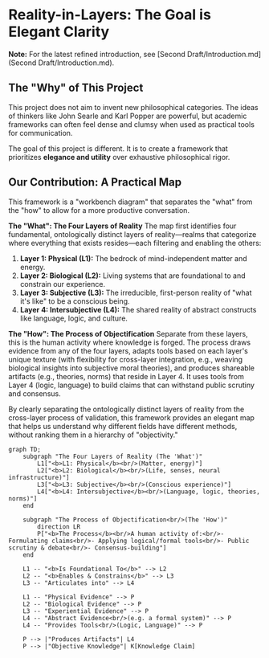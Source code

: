 # Reality-in-Layers: The Goal is Elegant Clarity

**Note:** For the latest refined introduction, see [Second Draft/Introduction.md](Second Draft/Introduction.md).

## The "Why" of This Project

This project does not aim to invent new philosophical categories. The ideas of thinkers like John Searle and Karl Popper are powerful, but academic frameworks can often feel dense and clumsy when used as practical tools for communication.

The goal of this project is different. It is to create a framework that prioritizes **elegance and utility** over exhaustive philosophical rigor.

## Our Contribution: A Practical Map

This framework is a "workbench diagram" that separates the "what" from the "how" to allow for a more productive conversation.

**The "What": The Four Layers of Reality**
The map first identifies four fundamental, ontologically distinct layers of reality—realms that categorize where everything that exists resides—each filtering and enabling the others:
1.  **Layer 1: Physical (L1):** The bedrock of mind-independent matter and energy.
2.  **Layer 2: Biological (L2):** Living systems that are foundational to and constrain our experience.
3.  **Layer 3: Subjective (L3):** The irreducible, first-person reality of "what it's like" to be a conscious being.
4.  **Layer 4: Intersubjective (L4):** The shared reality of abstract constructs like language, logic, and culture.

**The "How": The Process of Objectification**
Separate from these layers, this is the human activity where knowledge is forged. The process draws evidence from any of the four layers, adapts tools based on each layer's unique texture (with flexibility for cross-layer integration, e.g., weaving biological insights into subjective moral theories), and produces shareable artifacts (e.g., theories, norms) that reside in Layer 4. It uses tools from Layer 4 (logic, language) to build claims that can withstand public scrutiny and consensus.

By clearly separating the ontologically distinct layers of reality from the cross-layer process of validation, this framework provides an elegant map that helps us understand why different fields have different methods, without ranking them in a hierarchy of "objectivity."

```mermaid
graph TD;
    subgraph "The Four Layers of Reality (The 'What')"
        L1["<b>L1: Physical</b><br/>(Matter, energy)"]
        L2["<b>L2: Biological</b><br/>(Life, senses, neural infrastructure)"]
        L3["<b>L3: Subjective</b><br/>(Conscious experience)"]
        L4["<b>L4: Intersubjective</b><br/>(Language, logic, theories, norms)"]
    end

    subgraph "The Process of Objectification<br/>(The 'How')"
        direction LR
        P["<b>The Process</b><br/>A human activity of:<br/>- Formulating claims<br/>- Applying logical/formal tools<br/>- Public scrutiny & debate<br/>- Consensus-building"]
    end

    L1 -- "<b>Is Foundational To</b>" --> L2
    L2 -- "<b>Enables & Constrains</b>" --> L3
    L3 -- "Articulates into" --> L4
    
    L1 -- "Physical Evidence" --> P
    L2 -- "Biological Evidence" --> P
    L3 -- "Experiential Evidence" --> P
    L4 -- "Abstract Evidence<br/>(e.g. a formal system)" --> P
    L4 -- "Provides Tools<br/>(Logic, Language)" --> P
    
    P --> |"Produces Artifacts"| L4
    P --> |"Objective Knowledge"| K[Knowledge Claim]
```
